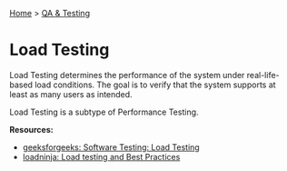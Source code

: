 [Home](../../README.md) > [QA & Testing](./README.md)

# Load Testing

Load Testing determines the performance of the system under real-life-based load conditions. The goal is to verify that the system supports at least as many users as intended.

Load Testing is a subtype of Performance Testing.

**Resources:**
- [geeksforgeeks: Software Testing: Load Testing](https://www.geeksforgeeks.org/software-testing-load-testing/)
- [loadninja: Load testing and Best Practices](https://loadninja.com/load-testing/)
